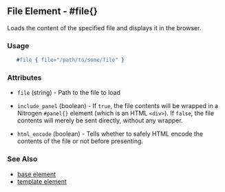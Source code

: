 <!-- dash: #file | Element | ###:Section -->



## File Element - #file{}

  Loads the content of the specified file and displays it in the browser.

### Usage

```erlang
   #file { file="/path/to/some/file" }

```

### Attributes

* `file` (string) - Path to the file to load

* `include_panel` (boolean) - If `true`, the file contents will be wrapped
   in a Nitrogen `#panel{}` element (which is an HTML `<div>`). If `false`, the
   file contents will merely be sent directly, without any wrapper.

* `html_encode` (boolean) - Tells whether to safely HTML encode the
   contents of the file or not before presenting.


### See Also

* [base element](./element_base.md)
* [template element](./template.md)

